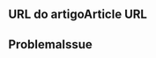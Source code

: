 <!---
Welcome to the documentation repository for Office Scripts in Excel on the web.

To report an issue with the Office Scripts documentation, please provide the article URL and describe the issue below. Alternatively, if you want to submit a pull request with your recommended documentation changes, we will review your contributions and update our documentation accordingly.

If your issue is not related to the Office Scripts documentation, please post it to one of the following channels instead:

- To ask a question about designing Office Scripts or the Office.js API that runs Office Scripts, post your question to Stack Overflow and tag it with the "office-scripts" tag (https://stackoverflow.com/questions/tagged/office-scripts).

- To report an issue with the Office.js API or platform, create the issue in the OfficeDev/office-js repository (https://github.com/OfficeDev/office-js), which members of the product team monitor for customer-reported issues.

- To submit a feature request for Office Scripts, post your idea to our User Voice page (https://excel.uservoice.com/forums/274580-excel-for-the-web?category_id=143439), or if the feature request already exists there, add your vote for it. Be sure to file the request under Excel for the web in the "Macros, Scripts and Add-ins" category.
-->

<!--- Provide a general summary of the documentation issue in the Title above -->

## <a name="article-url"></a><span data-ttu-id="dbacc-101">URL do artigo</span><span class="sxs-lookup"><span data-stu-id="dbacc-101">Article URL</span></span>
<!-- Provide the URL of the article that this documentation issue relates to -->

## <a name="issue"></a><span data-ttu-id="dbacc-102">Problema</span><span class="sxs-lookup"><span data-stu-id="dbacc-102">Issue</span></span>
<!-- Provide a thorough description of the documentation issue -->
